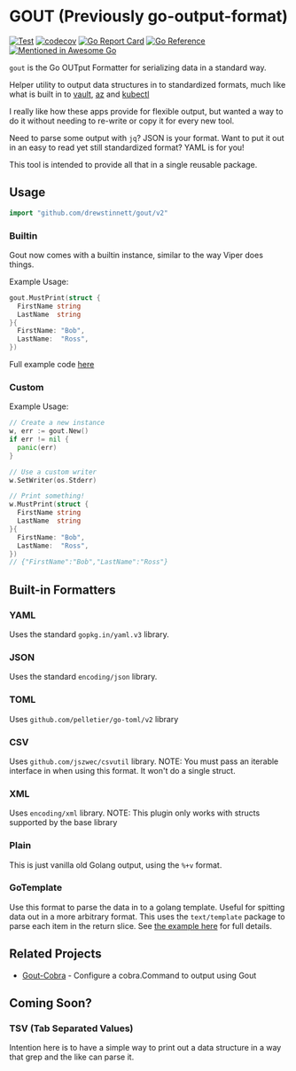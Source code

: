 # GOUT (Previously go-output-format)

[![Test](https://github.com/drewstinnett/gout/actions/workflows/test.yml/badge.svg?branch=main)](https://github.com/drewstinnett/gout/actions/workflows/test.yml)
[![codecov](https://codecov.io/gh/drewstinnett/gout/branch/main/graph/badge.svg?token=KBITDOWZLQ)](https://codecov.io/gh/drewstinnett/gout)
[![Go Report Card](https://goreportcard.com/badge/github.com/drewstinnett/gout)](https://goreportcard.com/report/github.com/drewstinnett/gout)
[![Go Reference](https://pkg.go.dev/badge/github.com/drewstinnett/gout.svg)](https://pkg.go.dev/github.com/drewstinnett/gout/v2)
[![Mentioned in Awesome Go](https://awesome.re/mentioned-badge.svg)](https://github.com/avelino/awesome-go)

`gout` is the Go OUTput Formatter for serializing data in a standard way.

Helper utility to output data structures in to standardized formats, much like
what is built in to [vault](https://www.vaultproject.io/),
[az](https://docs.microsoft.com/en-us/cli/azure/install-azure-cli) and
[kubectl](https://kubernetes.io/docs/tasks/tools/)

I really like how these apps provide for flexible output, but wanted a way to
do it without needing to re-write or copy it for every new tool.

Need to parse some output with `jq`?  JSON is your format. Want to put
it out in an easy to read yet still standardized format?  YAML is for you!

This tool is intended to provide all that in a single reusable package.

## Usage

```go
import "github.com/drewstinnett/gout/v2"
```

### Builtin

Gout now comes with a builtin instance, similar to the way Viper does things.

Example Usage:

```go
gout.MustPrint(struct {
  FirstName string
  LastName  string
}{
  FirstName: "Bob",
  LastName:  "Ross",
})
```

Full example code [here](./_examples/builtin/main.go)

### Custom

Example Usage:

```go
// Create a new instance
w, err := gout.New()
if err != nil {
  panic(err)
}

// Use a custom writer
w.SetWriter(os.Stderr)

// Print something!
w.MustPrint(struct {
  FirstName string
  LastName  string
}{
  FirstName: "Bob",
  LastName:  "Ross",
})
// {"FirstName":"Bob","LastName":"Ross"}
```

## Built-in Formatters

### YAML

Uses the standard `gopkg.in/yaml.v3` library.

### JSON

Uses the standard `encoding/json` library.

### TOML

Uses `github.com/pelletier/go-toml/v2` library

### CSV

Uses `github.com/jszwec/csvutil` library. NOTE: You must pass an iterable
interface in when using this format. It won't do a single struct.

### XML

Uses `encoding/xml` library. NOTE: This plugin only works with structs supported
by the base library

### Plain

This is just vanilla old Golang output, using the `%+v` format.

### GoTemplate

Use this format to parse the data in to a golang template. Useful for spitting
data out in a more arbitrary format. This uses the `text/template` package to
parse each item in the return slice. See [the example
here](_examples/gotemplate/main.go) for full details.

## Related Projects

* [Gout-Cobra](https://github.com/drewstinnett/gout-cobra) - Configure a cobra.Command to output using Gout

## Coming Soon?

### TSV (Tab Separated Values)

Intention here is to have a simple way to print out a data structure in a way
that grep and the like can parse it.
